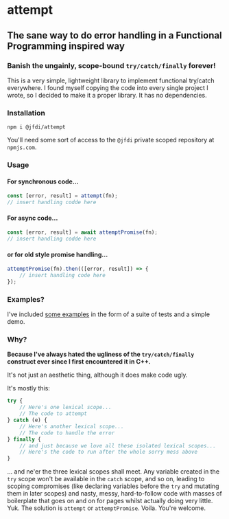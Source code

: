 # attempt

## The sane way to do error handling in a Functional Programming inspired way

### Banish the ungainly, scope-bound `try/catch/finally` forever!

This is a very simple, lightweight library to implement functional try/catch everywhere. I found myself copying the code into every single project I wrote, so I decided to make it a proper library. It has no dependencies.

### Installation

`npm i @jfdi/attempt`

You'll need some sort of access to the `@jfdi` private scoped repository at `npmjs.com`.

### Usage

#### For synchronous code...

```javascript
const [error, result] = attempt(fn);
// insert handling codde here
```

#### For async code...

```javascript
const [error, result] = await attemptPromise(fn);
// insert handling codde here
```

#### or for old style promise handling...

```javascript
attemptPromise(fn).then(([error, result]) => {
    // insert handling code here
});
```

### Examples?

I've included [some examples](https://github.com/JFDI-Consulting/attempt/blob/master/example/index.js) in the form of a suite of tests and a simple demo.

### Why?

**Because I've always hated the ugliness of the `try/catch/finally` construct ever since I first encountered it in C++.**

It's not just an aesthetic thing, although it does make code ugly.

It's mostly this:

```javascript
try {
    // Here's one lexical scope...
    // The code to attempt
} catch (e) {
    // Here's another lexical scope...
    // The code to handle the error
} finally {
    // and just because we love all these isolated lexical scopes...
    // Here's the code to run after the whole sorry mess above
}
```

... and ne'er the three lexical scopes shall meet. Any variable created in the `try` scope won't be available in the `catch` scope, and so on, leading to scoping compromises (like declaring variables before the `try` and mutating them in later scopes) and nasty, messy, hard-to-follow code with masses of boilerplate that goes on and on for pages whilst actually doing very little. Yuk. The solution is `attempt` or `attemptPromise`. Voila. You're welcome.

